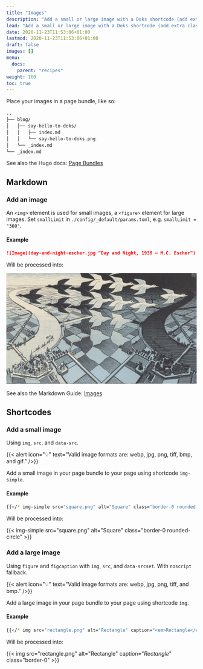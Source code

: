 ```yaml
---
title: "Images"
description: "Add a small or large image with a Doks shortcode (add extra classes), or use markdown (portability). Images are lazyloaded, blurred up, and responsive."
lead: "Add a small or large image with a Doks shortcode (add extra classes), or use markdown (portability). Images are lazyloaded, blurred up, and responsive."
date: 2020-11-23T11:53:06+01:00
lastmod: 2020-11-23T11:53:06+01:00
draft: false
images: []
menu:
  docs:
    parent: "recipes"
weight: 160
toc: true
---
```


Place your images in a page bundle, like so:

```bash
..
├── blog/
│   ├── say-hello-to-doks/
│   │   ├── index.md
│   │   └── say-hello-to-doks.png
│   └── _index.md
└── _index.md
```

See also the Hugo docs: [Page Bundles](https://gohugo.io/content-management/page-bundles/)

## Markdown

### Add an image

An `<img>` element is used for small images, a `<figure>` element for large images. Set `smallLimit` in `./config/_default/params.toml`, e.g. `smallLimit = "360"`.

#### Example

```md
![Image](day-and-night-escher.jpg "Day and Night, 1938 — M.C. Escher")
```

Will be processed into:

![Image](day-and-night-escher.jpg "Day and Night, 1938 — M.C. Escher")

See also the Markdown Guide: [Images](https://www.markdownguide.org/basic-syntax/#images-1)

## Shortcodes

### Add a small image

Using `img`, `src`, and `data-src`.

{{< alert icon="💡" text="Valid image formats are: webp, jpg, png, tiff, bmp, and gif." />}}

Add a small image in your page bundle to your page using shortcode `img-simple`.

#### Example

```bash
{{</* img-simple src="square.png" alt="Square" class="border-0 rounded-circle" */>}}
```

Will be processed into:

{{< img-simple src="square.png" alt="Square" class="border-0 rounded-circle" >}}

### Add a large image

Using `figure` and `figcaption` with `img`, `src`, and `data-srcset`. With `noscript` fallback.

{{< alert icon="💡" text="Valid image formats are: webp, jpg, png, tiff, and bmp." />}}

Add a large image in your page bundle to your page using shortcode `img`.

#### Example

```bash
{{</* img src="rectangle.png" alt="Rectangle" caption="<em>Rectangle</em>" class="border-0" */>}}
```

Will be processed into:

{{< img src="rectangle.png" alt="Rectangle" caption="<em>Rectangle</em>" class="border-0" >}}

